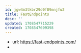 ```yaml
---
id: jgw4m3tkbr29d0f89mnjfu2
title: FastEndpoints
desc: ''
updated: 1708547715229
created: 1708547699398
---
```


- url: https://fast-endpoints.com/
- 